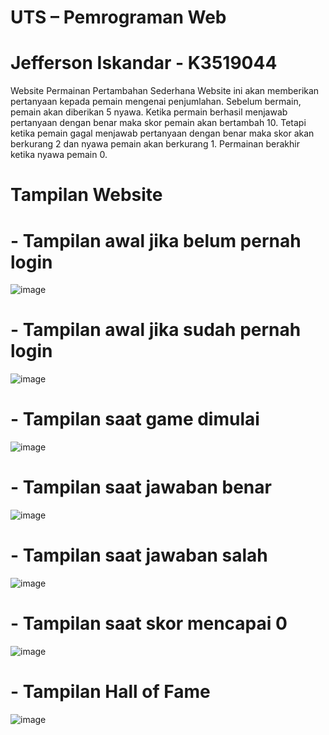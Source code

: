 # UTS – Pemrograman Web
# Jefferson Iskandar - K3519044

Website Permainan Pertambahan Sederhana
	Website ini akan memberikan pertanyaan kepada pemain mengenai penjumlahan. Sebelum bermain, pemain akan diberikan 5 nyawa. Ketika permain berhasil menjawab pertanyaan dengan benar maka skor pemain akan bertambah 10. Tetapi ketika pemain gagal menjawab pertanyaan dengan benar maka skor akan berkurang 2 dan nyawa pemain akan berkurang 1. Permainan berakhir ketika nyawa pemain 0.

# Tampilan Website
# - Tampilan awal jika belum pernah login
 ![image](https://user-images.githubusercontent.com/71335142/117824735-ea438a00-b298-11eb-9d2f-2e32de4e7358.png)
 
# - Tampilan awal jika sudah pernah login
 ![image](https://user-images.githubusercontent.com/71335142/117824757-f2032e80-b298-11eb-83de-859d33bf8c4e.png)
 
# - Tampilan saat game dimulai
 ![image](https://user-images.githubusercontent.com/71335142/117824787-f891a600-b298-11eb-8865-ff925820dba9.png)
 
# - Tampilan saat jawaban benar
 ![image](https://user-images.githubusercontent.com/71335142/117824818-fdeef080-b298-11eb-80ff-f11180a1877f.png)
 
# - Tampilan saat jawaban salah
 ![image](https://user-images.githubusercontent.com/71335142/117824847-01827780-b299-11eb-8c17-b50b40144241.png)
 
# - Tampilan saat skor mencapai 0
 ![image](https://user-images.githubusercontent.com/71335142/117824871-06dfc200-b299-11eb-9675-baa59bc7bef5.png)
 
# - Tampilan Hall of Fame
 ![image](https://user-images.githubusercontent.com/71335142/117824891-0b0bdf80-b299-11eb-9448-bdc62b239f2d.png)
 

